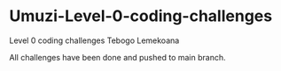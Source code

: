 # Umuzi-Level-0-coding-challenges
Level 0 coding challenges Tebogo Lemekoana

All challenges have been done and pushed to main branch.

